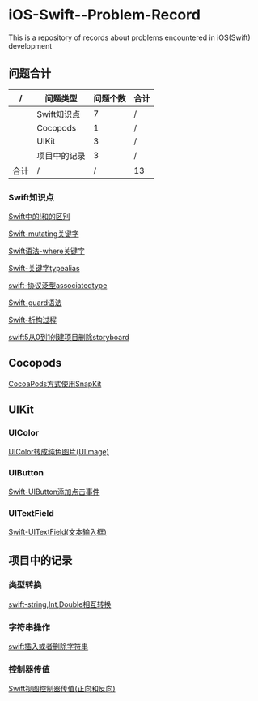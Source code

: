 # iOS-Swift--Problem-Record

This is a repository of records about problems encountered in iOS(Swift) development

## 问题合计

| / | 问题类型 | 问题个数 | 合计 |
| ---- | ------ | ------ | ------ |
| | Swift知识点 | 7 | / |
| | Cocopods | 1 | / |
| | UIKit | 3 | / |
| | 项目中的记录 | 3 | / |
| 合计 | / | / | 13 |

### Swift知识点

[Swift中的!和的区别](Swift知识点/Swift中的!和的区别.md)<br />

[Swift-mutating关键字](Swift知识点/Swift-mutating关键字.md)<br />

[Swift语法-where关键字](Swift知识点/Swift语法-where关键字.md)<br />

[Swift-关键字typealias](Swift知识点/Swift-关键字typealias.md)<br />

[swift-协议泛型associatedtype](Swift知识点/swift-协议泛型associatedtype.md)<br />

[Swift-guard语法](Swift知识点/Swift-guard语法.md)<br />

[Swift-析构过程](Swift知识点/Swift-析构过程.md)<br />

[swift5从0到1创建项目删除storyboard](Swift知识点/swift5从0到1创建项目删除storyboard/swift5从0到1创建项目删除storyboard.md)<br />

## Cocopods

[CocoaPods方式使用SnapKit](Cocopods/CocoaPods方式使用SnapKit.md)<br />

## UIKit

### UIColor

[UIColor转成纯色图片(UIImage)](UIKit/UIColor/UIColor转成纯色图片(UIImage).md)<br />

### UIButton

[Swift-UIButton添加点击事件](UIKit/UIButton/Swift-UIButton添加点击事件.md)<br />

### UITextField

[Swift-UITextField(文本输入框)](UIKit/UITextField/Swift-UITextField(文本输入框).md)<br />

## 项目中的记录

### 类型转换

[swift-string,Int,Double相互转换](项目中的记录/类型转换/swift-string,Int,Double相互转换.md)<br />

### 字符串操作

[swift插入或者删除字符串](项目中的记录/字符换操作/swift插入或者删除字符串.md)<br />

### 控制器传值

[Swift视图控制器传值(正向和反向)](项目中的记录/控制器传值/Swift视图控制器传值(正向和反向).md)<br />